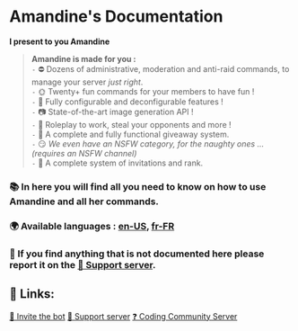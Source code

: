 # Amandine's Documentation
	
**I present to you Amandine**
<br>
> **Amandine is made for you :**<br>
> ` - ` ⛔ Dozens of administrative, moderation and anti-raid commands, to manage your server *just right*.<br>
> ` - ` 🌞 Twenty+ fun commands for your members to have fun !<br>
> ` - ` 🔧 Fully configurable and deconfigurable features !<br>
> ` - ` 📷 State-of-the-art image generation API !<br>
> ` - ` 💸 Roleplay to work, steal your opponents and more !<br>
> ` - ` 🎉 A complete and fully functional giveaway system.<br>
> ` - ` 😏 *We even have an NSFW category, for the naughty ones ... (requires an NSFW channel)*<br>
> ` - ` 🔗 A complete system of invitations and rank.
### 📚 In here you will find all you need to know on how to use Amandine and all her commands.
### 🌍 Available languages : [en-US](en-US/README.md), [fr-FR](fr-FR/README.md)
### 🐛 If you find anything that is not documented here please report it on the [🔧 Support server]({{supportServer}}).
## 📂 Links:
[🔑 Invite the bot](https://discord.com/api/oauth2/authorize?client_id=688495620989780002&permissions=8&scope=bot%20applications.commands)
[🔧 Support server](https://discord.gg/Uqd2sQP)
[❓ Coding Community Server](https://discord.gg/5ZSGFYtnqw)